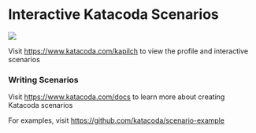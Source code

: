 # Interactive Katacoda Scenarios

[![](http://shields.katacoda.com/katacoda/kapilch/count.svg)](https://www.katacoda.com/kapilch "Get your profile on Katacoda.com")

Visit https://www.katacoda.com/kapilch to view the profile and interactive scenarios

### Writing Scenarios
Visit https://www.katacoda.com/docs to learn more about creating Katacoda scenarios

For examples, visit https://github.com/katacoda/scenario-example
